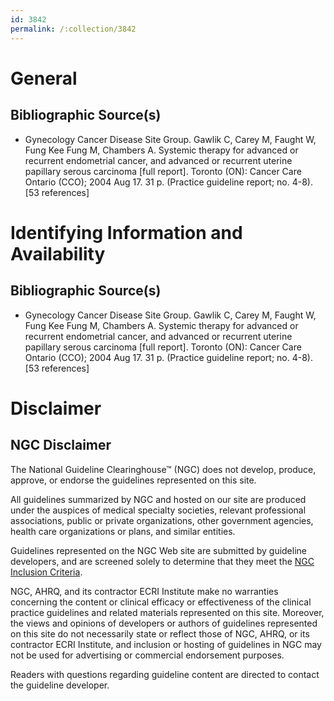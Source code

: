```yaml
---
id: 3842
permalink: /:collection/3842
---
```


# General

## Bibliographic Source(s)

- Gynecology Cancer Disease Site Group. Gawlik C, Carey M, Faught W, Fung Kee Fung M, Chambers A. Systemic therapy for advanced or recurrent endometrial cancer, and advanced or recurrent uterine papillary serous carcinoma [full report]. Toronto (ON): Cancer Care Ontario (CCO); 2004 Aug 17. 31 p. (Practice guideline report; no. 4-8). [53 references]

# Identifying Information and Availability

## Bibliographic Source(s)

- Gynecology Cancer Disease Site Group. Gawlik C, Carey M, Faught W, Fung Kee Fung M, Chambers A. Systemic therapy for advanced or recurrent endometrial cancer, and advanced or recurrent uterine papillary serous carcinoma [full report]. Toronto (ON): Cancer Care Ontario (CCO); 2004 Aug 17. 31 p. (Practice guideline report; no. 4-8). [53 references]

# Disclaimer

## NGC Disclaimer

The National Guideline Clearinghouse™ (NGC) does not develop, produce, approve, or endorse the guidelines represented on this site.

All guidelines summarized by NGC and hosted on our site are produced under the auspices of medical specialty societies, relevant professional associations, public or private organizations, other government agencies, health care organizations or plans, and similar entities.

Guidelines represented on the NGC Web site are submitted by guideline developers, and are screened solely to determine that they meet the [NGC Inclusion Criteria](/help-and-about/summaries/inclusion-criteria).

NGC, AHRQ, and its contractor ECRI Institute make no warranties concerning the content or clinical efficacy or effectiveness of the clinical practice guidelines and related materials represented on this site. Moreover, the views and opinions of developers or authors of guidelines represented on this site do not necessarily state or reflect those of NGC, AHRQ, or its contractor ECRI Institute, and inclusion or hosting of guidelines in NGC may not be used for advertising or commercial endorsement purposes.

Readers with questions regarding guideline content are directed to contact the guideline developer.

